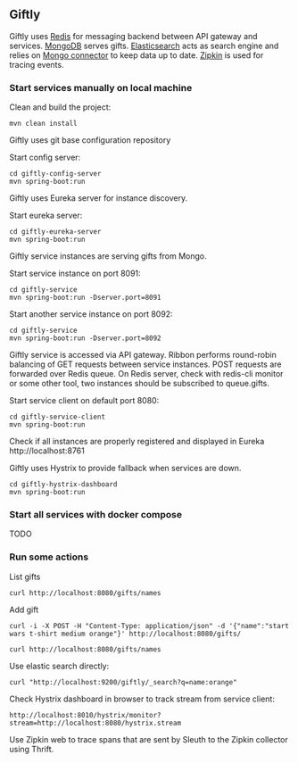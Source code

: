 Giftly
-

Giftly uses [Redis](https://github.com/dockerfile/redis) for messaging backend between API gateway and services. [MongoDB](https://github.com/dockerfile/mongodb) serves gifts. [Elasticsearch](https://github.com/dockerfile/elasticsearch) acts as search engine and relies on [Mongo connector](https://github.com/mongodb-labs/mongo-connector) to keep data up to date. [Zipkin](https://github.com/openzipkin/zipkin) is used for tracing events.

### Start services manually on local machine

Clean and build the project:

```
mvn clean install
```

Giftly uses git base configuration repository

Start config server:

```
cd giftly-config-server
mvn spring-boot:run
```

Giftly uses Eureka server for instance discovery.

Start eureka server:

```
cd giftly-eureka-server
mvn spring-boot:run
```

Giftly service instances are serving gifts from Mongo.

Start service instance on port 8091:

```
cd giftly-service
mvn spring-boot:run -Dserver.port=8091
```

Start another service instance on port 8092:

```
cd giftly-service
mvn spring-boot:run -Dserver.port=8092
```

Giftly service is accessed via API gateway. Ribbon performs round-robin balancing of GET requests between service instances. POST requests are forwarded over Redis queue. On Redis server, check with redis-cli monitor or some other tool, two instances should be subscribed to queue.gifts.

Start service client on default port 8080:

```
cd giftly-service-client
mvn spring-boot:run
```

Check if all instances are properly registered and displayed in Eureka http://localhost:8761

Giftly uses Hystrix to provide fallback when services are down.

```
cd giftly-hystrix-dashboard
mvn spring-boot:run
```

### Start all services with docker compose

TODO

### Run some actions

List gifts

```
curl http://localhost:8080/gifts/names
```

Add gift

```
curl -i -X POST -H "Content-Type: application/json" -d '{"name":"start wars t-shirt medium orange"}' http://localhost:8080/gifts/

curl http://localhost:8080/gifts/names
```

Use elastic search directly:

```
curl "http://localhost:9200/giftly/_search?q=name:orange"
```

Check Hystrix dashboard in browser to track stream from service client:

```
http://localhost:8010/hystrix/monitor?stream=http://localhost:8080/hystrix.stream
```

Use Zipkin web to trace spans that are sent by Sleuth to the Zipkin collector using Thrift.

